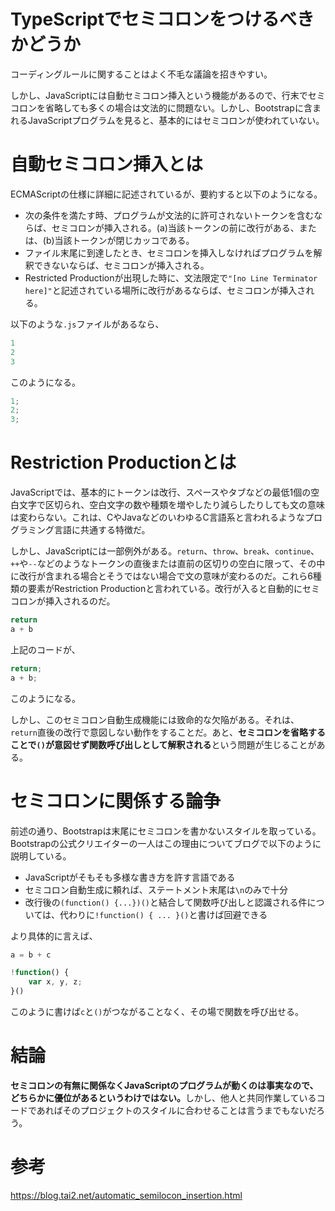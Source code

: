 # TypeScriptでセミコロンをつけるべきかどうか

コーディングルールに関することはよく不毛な議論を招きやすい。

しかし、JavaScriptには自動セミコロン挿入という機能があるので、行末でセミコロンを省略しても多くの場合は文法的に問題ない。しかし、Bootstrapに含まれるJavaScriptプログラムを見ると、基本的にはセミコロンが使われていない。

# 自動セミコロン挿入とは

ECMAScriptの仕様に詳細に記述されているが、要約すると以下のようになる。

* 次の条件を満たす時、プログラムが文法的に許可されないトークンを含むならば、セミコロンが挿入される。(a)当該トークンの前に改行がある、または、(b)当該トークンが閉じカッコである。
* ファイル末尾に到達したとき、セミコロンを挿入しなければプログラムを解釈できないならば、セミコロンが挿入される。
* Restricted Productionが出現した時に、文法限定で`"[no Line Terminator here]"`と記述されている場所に改行があるならば、セミコロンが挿入される。

以下のような`.js`ファイルがあるなら、

```js
1
2
3
```

このようになる。

```js
1;
2;
3;
```

# Restriction Productionとは

JavaScriptでは、基本的にトークンは改行、スペースやタブなどの最低1個の空白文字で区切られ、空白文字の数や種類を増やしたり減らしたりしても文の意味は変わらない。これは、CやJavaなどのいわゆるC言語系と言われるようなプログラミング言語に共通する特徴だ。

しかし、JavaScriptには一部例外がある。`return`、`throw`、`break`、`continue`、`++`や`--`などのようなトークンの直後または直前の区切りの空白に限って、その中に改行が含まれる場合とそうではない場合で文の意味が変わるのだ。これら6種類の要素がRestriction Productionと言われている。改行が入ると自動的にセミコロンが挿入されるのだ。

```js
return
a + b
```

上記のコードが、

```js
return;
a + b;
```

このようになる。

しかし、このセミコロン自動生成機能には致命的な欠陥がある。それは、`return`直後の改行で意図しない動作をすることだ。あと、**セミコロンを省略することで`()`が意図せず関数呼び出しとして解釈される**という問題が生じることがある。

# セミコロンに関係する論争

前述の通り、Bootstrapは末尾にセミコロンを書かないスタイルを取っている。Bootstrapの公式クリエイターの一人はこの理由についてブログで以下のように説明している。

* JavaScriptがそもそも多様な書き方を許す言語である
* セミコロン自動生成に頼れば、ステートメント末尾は`\n`のみで十分
* 改行後の`(function() {...})()`と結合して関数呼び出しと認識される件については、代わりに`!function() { ... }()`と書けば回避できる

より具体的に言えば、

```js
a = b + c

!function() {
    var x, y, z;
}()
```

このように書けば`c`と`()`がつながることなく、その場で関数を呼び出せる。

# 結論

<b>セミコロンの有無に関係なくJavaScriptのプログラムが動くのは事実なので、どちらかに優位があるというわけではない。</b>しかし、他人と共同作業しているコードであればそのプロジェクトのスタイルに合わせることは言うまでもないだろう。

# 参考

https://blog.tai2.net/automatic_semilocon_insertion.html